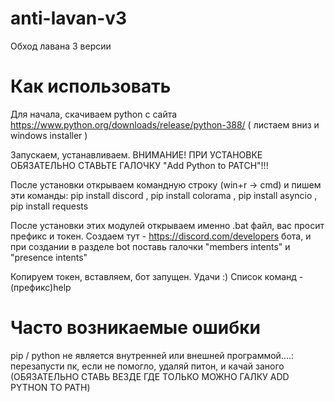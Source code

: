 # anti-lavan-v3
Обход лавана 3 версии

# Как использовать
Для начала, скачиваем python с сайта https://www.python.org/downloads/release/python-388/ ( листаем вниз и windows installer ) 

Запускаем, устанавливаем. ВНИМАНИЕ! ПРИ УСТАНОВКЕ ОБЯЗАТЕЛЬНО СТАВЬТЕ ГАЛОЧКУ "Add Python to PATCH"!!! 

После установки открываем командную строку (win+r -> cmd) и пишем эти команды: pip install discord , pip install colorama , pip install asyncio , pip install requests

После установки этих модулей открываем именно .bat файл, вас просит префикс и токен. Создаем тут - https://discord.com/developers бота, и при создании в разделе bot поставь галочки "members intents" и "presence intents" 

Копируем токен, вставляем, бот запущен. Удачи :)
Список команд - (префикс)help

# Часто возникаемые ошибки
pip / python не является внутренней или внешней программой....: перезапусти пк, если не помогло, удаляй питон, и качай заного (ОБЯЗАТЕЛЬНО СТАВЬ ВЕЗДЕ ГДЕ ТОЛЬКО МОЖНО ГАЛКУ ADD PYTHON TO PATH)
